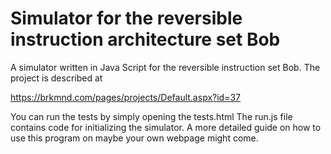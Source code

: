 # Simulator for the reversible instruction architecture set Bob

A simulator written in Java Script for the reversible instruction set Bob. The project is described at

https://brkmnd.com/pages/projects/Default.aspx?id=37

You can run the tests by simply opening the tests.html
The run.js file contains code for initializing the simulator.
A more detailed guide on how to use this program on maybe your own webpage might come.
